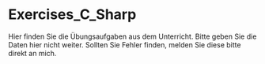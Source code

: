 # Exercises_C_Sharp

Hier finden Sie die Übungsaufgaben aus dem Unterricht.
Bitte geben Sie die Daten hier nicht weiter. Sollten Sie Fehler finden, melden Sie diese bitte direkt an mich.